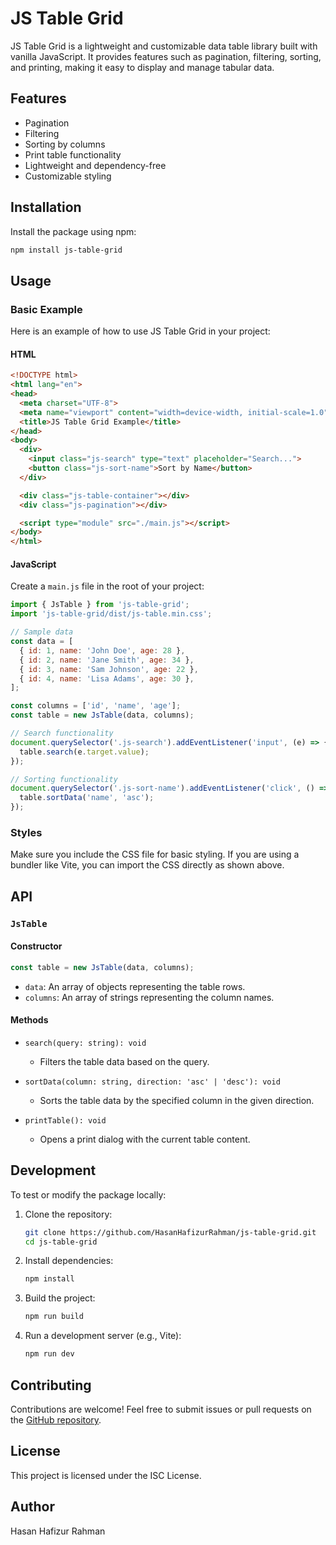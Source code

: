 # JS Table Grid

JS Table Grid is a lightweight and customizable data table library built with vanilla JavaScript. It provides features such as pagination, filtering, sorting, and printing, making it easy to display and manage tabular data.

## Features

- Pagination
- Filtering
- Sorting by columns
- Print table functionality
- Lightweight and dependency-free
- Customizable styling

## Installation

Install the package using npm:

```bash
npm install js-table-grid
```

## Usage

### Basic Example

Here is an example of how to use JS Table Grid in your project:

#### HTML

```html
<!DOCTYPE html>
<html lang="en">
<head>
  <meta charset="UTF-8">
  <meta name="viewport" content="width=device-width, initial-scale=1.0">
  <title>JS Table Grid Example</title>
</head>
<body>
  <div>
    <input class="js-search" type="text" placeholder="Search...">
    <button class="js-sort-name">Sort by Name</button>
  </div>

  <div class="js-table-container"></div>
  <div class="js-pagination"></div>

  <script type="module" src="./main.js"></script>
</body>
</html>
```

#### JavaScript

Create a `main.js` file in the root of your project:

```javascript
import { JsTable } from 'js-table-grid';
import 'js-table-grid/dist/js-table.min.css';

// Sample data
const data = [
  { id: 1, name: 'John Doe', age: 28 },
  { id: 2, name: 'Jane Smith', age: 34 },
  { id: 3, name: 'Sam Johnson', age: 22 },
  { id: 4, name: 'Lisa Adams', age: 30 },
];

const columns = ['id', 'name', 'age'];
const table = new JsTable(data, columns);

// Search functionality
document.querySelector('.js-search').addEventListener('input', (e) => {
  table.search(e.target.value);
});

// Sorting functionality
document.querySelector('.js-sort-name').addEventListener('click', () => {
  table.sortData('name', 'asc');
});
```

### Styles

Make sure you include the CSS file for basic styling. If you are using a bundler like Vite, you can import the CSS directly as shown above.

## API

### `JsTable`

#### Constructor

```javascript
const table = new JsTable(data, columns);
```

- `data`: An array of objects representing the table rows.
- `columns`: An array of strings representing the column names.

#### Methods

- `search(query: string): void`
  - Filters the table data based on the query.

- `sortData(column: string, direction: 'asc' | 'desc'): void`
  - Sorts the table data by the specified column in the given direction.

- `printTable(): void`
  - Opens a print dialog with the current table content.

## Development

To test or modify the package locally:

1. Clone the repository:

   ```bash
   git clone https://github.com/HasanHafizurRahman/js-table-grid.git
   cd js-table-grid
   ```

2. Install dependencies:

   ```bash
   npm install
   ```

3. Build the project:

   ```bash
   npm run build
   ```

4. Run a development server (e.g., Vite):

   ```bash
   npm run dev
   ```

## Contributing

Contributions are welcome! Feel free to submit issues or pull requests on the [GitHub repository](https://github.com/HasanHafizurRahman/js-table-grid).

## License

This project is licensed under the ISC License.

## Author

Hasan Hafizur Rahman